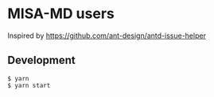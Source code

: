 # MISA-MD users

Inspired by https://github.com/ant-design/antd-issue-helper

## Development

```
$ yarn
$ yarn start
```
